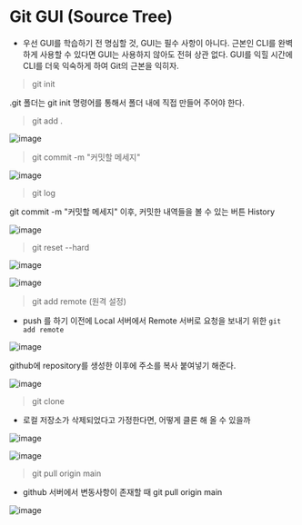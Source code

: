 # Git GUI (Source Tree)

* 우선 GUI를 학습하기 전 명심할 것, GUI는 필수 사항이 아니다. 
근본인 CLI를 완벽하게 사용할 수 있다면 GUI는 사용하지 않아도 전혀 상관 없다. GUI를 익힐 시간에 CLI를 더욱 익숙하게 하여 Git의 근본을 익히자. 
  

> git init

.git 폴더는 git init 명령어를 통해서 폴더 내에 직접 만들어 주어야 한다. 

> git add .

![image](https://user-images.githubusercontent.com/63600953/135016031-b5a6b1eb-e465-4802-8a89-dc610955550d.png)

> git commit -m "커밋할 메세지" 

![image](https://user-images.githubusercontent.com/63600953/135016276-fb02e2bd-bbb1-4be1-81aa-9c9988f03780.png)

> git log

git commit -m "커밋할 메세지" 이후, 커밋한 내역들을 볼 수 있는 버튼 History

![image](https://user-images.githubusercontent.com/63600953/135016428-497dfb70-3ee7-47ae-94a0-fb8fcceab88a.png)

> git reset --hard 

![image](https://user-images.githubusercontent.com/63600953/135016604-5166bf8e-4b9a-4c41-9941-22f36be9d3a1.png)

![image](https://user-images.githubusercontent.com/63600953/135016663-04830f8e-930b-4319-b07c-cbbaacd71e29.png)


> git add remote (원격 설정)
* push 를 하기 이전에 Local 서버에서 Remote 서버로 요청을 보내기 위한 `git add remote`

![image](https://user-images.githubusercontent.com/63600953/135016903-8e0ec01a-65b1-4c62-b1ee-d3159aa72535.png)

github에 repository를 생성한 이후에 주소를 복사 붙여넣기 해준다. 

![image](https://user-images.githubusercontent.com/63600953/135017048-2cfd85da-ba75-455c-a7cd-235e2cd80bfa.png)

> git clone 

* 로컬 저장소가 삭제되었다고 가정한다면, 어떻게 클론 해 올 수 있을까

![image](https://user-images.githubusercontent.com/63600953/135017279-429b3da7-d91b-4a21-a7ec-4ca763fb6c3d.png)

![image](https://user-images.githubusercontent.com/63600953/135017750-64a00563-34d3-4b43-b13e-be5af5ca8831.png)


> git pull origin main

* github 서버에서 변동사항이 존재할 때 git pull origin main

![image](https://user-images.githubusercontent.com/63600953/135018050-2253e4c7-5c2a-4ad4-b7ee-a688994fd56c.png)

